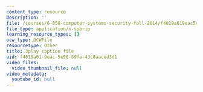 ```yaml
---
content_type: resource
description: ''
file: /courses/6-858-computer-systems-security-fall-2014/f4819a619eac5e9889fa43c8aaced3d1_r4KjHEgg9Wg.vtt
file_type: application/x-subrip
learning_resource_types: []
ocw_type: OCWFile
resourcetype: Other
title: 3play caption file
uid: f4819a61-9eac-5e98-89fa-43c8aaced3d1
video_files:
  video_thumbnail_file: null
video_metadata:
  youtube_id: null
---
```

